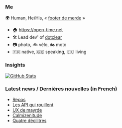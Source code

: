 ### Me

🌍 Human, He/His, « [footer de merde](https://open-time.net/post/2013/07/17/La-veritable-histoire-du-Footer-de-merde-) » 
* 🏠 https://open-time.net 
* 🛠️ Lead dev' of [dotclear](https://git.dotclear.org/dev/dotclear)
* 📷 photo, 🚲 vélo, 🏍️ moto 
* 🇫🇷 native, 🇬🇧 speaking, 🇪🇺 living

### Insights

[![GitHub Stats](https://github-readme-stats-sigma-five.vercel.app/api?username=franck-paul)](https://github.com/franck-paul)

### Latest news / Dernières nouvelles (in French)

<!-- BLOG-POST-LIST:START -->
- [Repos](https://open-time.net/post/2025/06/25/Repos)
- [Les API qui rouillent](https://open-time.net/post/2025/06/24/Les-API-qui-rouillent)
- [UX de mayrde](https://open-time.net/post/2025/06/23/UX-de-mayrde)
- [Calmizenitude](https://open-time.net/post/2025/06/22/Calmizenitude)
- [Quatre décilitres](https://open-time.net/post/2025/06/21/Quatre-decilitres)
<!-- BLOG-POST-LIST:END -->
